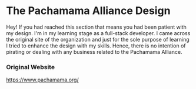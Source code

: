 # The Pachamama Alliance Design

Hey! If you had reached this section that means you had been patient with my design. I'm in my learning stage as a full-stack developer. I came across the original site of the organization and just for the sole purpose of learning I tried to enhance the design with my skills. Hence, there is no intention of pirating or dealing with any business related to the Pachamama Alliance.

### Original Website
https://www.pachamama.org/